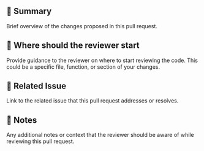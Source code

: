 ## 📝 Summary
Brief overview of the changes proposed in this pull request.

## 🚀 Where should the reviewer start
Provide guidance to the reviewer on where to start reviewing the code.
This could be a specific file, function, or section of your changes.

## 🔗 Related Issue
Link to the related issue that this pull request addresses or resolves.

## 📌 Notes
Any additional notes or context that the reviewer should be aware of
while reviewing this pull request.
